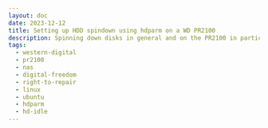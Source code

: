```yaml
---
layout: doc
date: 2023-12-12
title: Setting up HDD spindown using hdparm on a WD PR2100
description: Spinning down disks in general and on the PR2100 in particular is a bit of a pain. Here's how I did it. Your mileage may vary.
tags:
  - western-digital
  - pr2100
  - nas
  - digital-freedom 
  - right-to-repair
  - linux
  - ubuntu
  - hdparm
  - hd-idle
---
```


<Title/>

If you're using your PR2100 as a backup device or data grave, you may want to spin down the HDDs when they're not in use to save energy and reduce noise.

> Spinning down the HDDs (after a reasonable delay) might increase their lifespan but also increases the time it takes to access data on them. If you're using your PR2100 as a NAS, you may not want to do this.

> Spoiler: Approach 4 is the only one that consistently and reliably worked for me. 

## Approach 1: udev rules

1. ssh into your PR2100
2. _for each drive_
   1. find out the [short serial](https://wiki.archlinux.org/title/Udev#Identifying_a_disk_by_its_serial) by running `udevadm info /dev/sdX | grep SHORT`<C/>, replace `sdX` with the device id of your drive, e.g. `sda`
   2. run `sudo nano /etc/udev/rules.d/69-hdparm.rules`<C/> and enter the following line
    ```ini
    ACTION=="add", SUBSYSTEM=="block", KERNEL=="sd[a-z]", ENV{ID_SERIAL_SHORT}=="SERIAL_FROM_ABOVE", RUN+="/usr/sbin/hdparm -B 127 -S 241 /dev/sdX"
    ```
    replace `SERIAL_FROM_ABOVE` with the short serial you acquired in step 2.1 and `sdX` with the device id of your drive, e.g. `sda`
3. reboot your PR2100 (hard)
4. run `sudo systemctl status udev.service`<C/> and look for any errors related to your drives

> Never worked for me

## Approach 2: cron

1. ssh into your PR2100
2. run `sudo crontab -e`<C/>
3. _for each drive_
   1. enter a new line at the bottom of the file
    ```
    @reboot sleep 30 && /usr/sbin/hdparm -B 127 -S 241 /dev/sdX
    ```
    replace `sdX` with the device id of your drive, e.g. `sda`
4. reboot your PR2100 (hard)

The `-B` parameter must be set below 128, because [values above 127 apparently disable spindown](https://wiki.archlinux.org/title/hdparm#Power_management_configuration:~:text=Values%20from%201%20to%20127%20permit%20spin%2Ddown%2C%20whereas%20values%20from%20128%20to%20254%20do%20not.).

> Worked for me initially while testing with an old samsung drive, but not with my new WD Red drives

## Approach 3: `hdparm.conf`

See [this post](https://stackoverflow.com/questions/49841690/hdparm-conf-settings-dont-seem-to-run-at-boot) for a configuration example AND
several hacks that may or may not be required to make it work.

> Never worked for me

## Approach 4: `hd-idle`

> Heads up: [for reasons related to using usb boot media](https://github.com/storaged-project/udisks/issues/892) you must set the spindown time to less than 10 minutes. YMMV

[Install using the instructions here](https://github.com/adelolmo/hd-idle). 

Very easy to set up and the most straightforward solution I've found so far.

I'm using the following configuration in `/etc/default/hd-idle`:

```ini{3}
START_HD_IDLE=true
# documentation...
HD_IDLE_OPTS="-i 0 -a sda -i 450"
```
This disables spindown by default (my M.2 ssd wont need it) and sets the spindown time to 7:30 minutes for `sda`. 

Append `-a sdX -i NN` for each additional drive you want to spin down.

### Inspecting hd-idle's log

To see if your config is working as expected, set `HD_IDLE_OPTS="-d -i 0 -a sda -i 60"`<C/>, then restart hd-idle by running `sudo service hd-idle restart`<C/>.

This will enable debug logging and set the spindown time to 60 seconds for easier inspection.

Next, make sure your drive is awake by writing to the disk `touch /YOUR/MOUNT/FOLDER/wakeup`<C/>, then wait for it to spin down again.

Now, run `watch -c "sudo SYSTEMD_COLORS=1 systemctl status hd-idle"`<C/> and keep
watching the log for a minute. 

`sda`s `reads` and `writes` values should not change and the `idleDuration` should increase every time the log is updated.

When the `idleDuration` reaches 60 seconds, a line reading `sda spindown` should appear in the log. 

Congratulations, your drive is now spinning down after 60 seconds of inactivity.

Revert the changes to `HD_IDLE_OPTS` and restart hd-idle again to go back to your normal configuration.

> This is what I'm using now and I am very happy with it 👍

## Approach 5: `udisks2`

The documentation suggests [that you can control the spindown using udisks](https://wiki.archlinux.org/title/udisks#Apply_ATA_settings) and that it will remedy the issue where the udisks "housekeeping" process wakes up the drives every 10 minutes but it didn't work for me.

> Never worked for me

## Check if it works

After the drives _should have_ spun down, you can check if they're still active by running one of the following commands:

### Using `hdparm`

run `sudo hdparm -C /dev/sda`<C/> and look for `drive state is:  standby` in the output.

```
/dev/sda:
 drive state is:  standby
```

### Using `smartctl`

`sudo apt install smartmontools -y`<C/> ([reason](https://wiki.archlinux.org/title/hdparm#Querying_the_status_of_the_disk_without_waking_it_up)) then `sudo smartctl -i -n standby /dev/sda`<C/>.

 The output should look like this:
  ```
    smartctl 7.2 2020-12-30 r5155 [x86_64-linux-5.15.0-91-generic] (local build)
    Copyright (C) 2002-20, Bruce Allen, Christian Franke, www.smartmontools.org

    Device is in STANDBY mode, exit(2)
  ```

## `hdparm` Spindown Time Notation

[From the documentation](https://wiki.archlinux.org/title/hdparm#:~:text=The%20value%20of%200%20disables%20spindown%2C%20the%20values%20from%201%20to%20240%20specify%20multiples%20of%205%20seconds%20and%20values%20from%20241%20to%20251%20specify%20multiples%20of%2030%20minutes.):

>  The value of 0 disables spindown, the values from 1 to 240 specify multiples of 5 seconds and values from 241 to 251 specify multiples of 30 minutes.

Here's a table with some examples:

| Value | Time |
|-------|------|
| 0     | disabled |
| 1     | 5 seconds |
| 2     | 10 seconds |
| 120   | 10 minutes |
| 240   | 20 minutes |
| 241   | 30 minutes |
| 242   | 60 minutes |
| 243   | 90 minutes |
| 244   | 120 minutes |
| 250   | 240 minutes |

<Comment />
